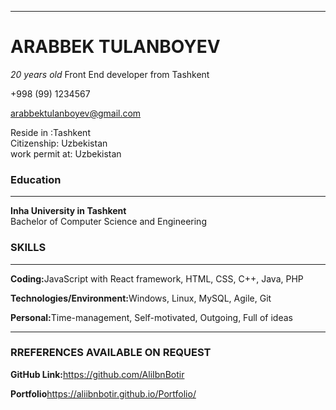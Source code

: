 <hr>
<h1>ARABBEK TULANBOYEV</h1>
<p><i>20 years old</i> Front End developer from Tashkent</p>
<p>+998 (99) 1234567</p>
<p><a href="mailto:1910287.arabbek.tulanboyev@gmail.com? subject=Resume">arabbektulanboyev@gmail.com</a></p>
<p>Reside in :Tashkent<br />Citizenship: Uzbekistan<br /> work permit at: Uzbekistan</p>
<h3 style={ color:blue; text-transform:uppercase; }>Education</h3>
<hr>
<p><b>Inha University in Tashkent</b><br />Bachelor of Computer Science and Engineering</p>
<h3 style={color:blue}>SKILLS</h3>
<hr>
<p><b>Coding:</b>JavaScript with React framework, HTML, CSS, C++, Java, PHP</p>
<p><b>Technologies/Environment:</b>Windows, Linux, MySQL, Agile, Git</p>
<p><b>Personal:</b>Time-management, Self-motivated, Outgoing, Full of ideas</p>
<hr>
<h3>RREFERENCES AVAILABLE ON REQUEST</h3>
<p><b>GitHub Link:</b><a href="https://github.com/AliIbnBotir">https://github.com/AliIbnBotir</a></p>
<p><b>Portfolio</b><a href="https://aliibnbotir.github.io/Portfolio/">https://aliibnbotir.github.io/Portfolio/</a></p>





